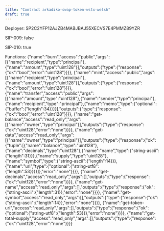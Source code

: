 ```yaml
---
title: "Contract arkadiko-swap-token-wstx-welsh"
draft: true
---
```

Deployer: SP2C2YFP12AJZB4MABJBAJ55XECVS7E4PMMZ89YZR

SIP-009: false

SIP-010: true

Functions:
{"name":"burn","access":"public","args":[{"name":"recipient","type":"principal"},{"name":"amount","type":"uint128"}],"outputs":{"type":{"response":{"ok":"bool","error":"uint128"}}}}, {"name":"mint","access":"public","args":[{"name":"recipient","type":"principal"},{"name":"amount","type":"uint128"}],"outputs":{"type":{"response":{"ok":"bool","error":"uint128"}}}}, {"name":"transfer","access":"public","args":[{"name":"amount","type":"uint128"},{"name":"sender","type":"principal"},{"name":"recipient","type":"principal"},{"name":"memo","type":{"optional":{"buffer":{"length":34}}}}],"outputs":{"type":{"response":{"ok":"bool","error":"uint128"}}}}, {"name":"get-balance","access":"read_only","args":[{"name":"owner","type":"principal"}],"outputs":{"type":{"response":{"ok":"uint128","error":"none"}}}}, {"name":"get-data","access":"read_only","args":[{"name":"owner","type":"principal"}],"outputs":{"type":{"response":{"ok":{"tuple":[{"name":"balance","type":"uint128"},{"name":"decimals","type":"uint128"},{"name":"name","type":{"string-ascii":{"length":31}}},{"name":"supply","type":"uint128"},{"name":"symbol","type":{"string-ascii":{"length":14}}},{"name":"uri","type":{"optional":{"string-utf8":{"length":53}}}}]},"error":"none"}}}}, {"name":"get-decimals","access":"read_only","args":[],"outputs":{"type":{"response":{"ok":"uint128","error":"none"}}}}, {"name":"get-name","access":"read_only","args":[],"outputs":{"type":{"response":{"ok":{"string-ascii":{"length":31}},"error":"none"}}}}, {"name":"get-symbol","access":"read_only","args":[],"outputs":{"type":{"response":{"ok":{"string-ascii":{"length":14}},"error":"none"}}}}, {"name":"get-token-uri","access":"read_only","args":[],"outputs":{"type":{"response":{"ok":{"optional":{"string-utf8":{"length":53}}},"error":"none"}}}}, {"name":"get-total-supply","access":"read_only","args":[],"outputs":{"type":{"response":{"ok":"uint128","error":"none"}}}}
